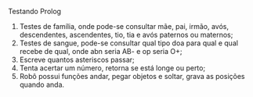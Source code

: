 Testando Prolog
1. Testes de família, onde pode-se consultar mãe, pai, irmão, avós, descendentes, ascendentes, tio, tia e avós paternos ou maternos;
2. Testes de sangue, pode-se consultar qual tipo doa para qual e qual recebe de qual, onde abn seria AB- e op seria O+;
3. Escreve quantos asteriscos passar;
4. Tenta acertar um número, retorna se está longe ou perto;
5. Robô possui funções andar, pegar objetos e soltar, grava as posições quando anda.